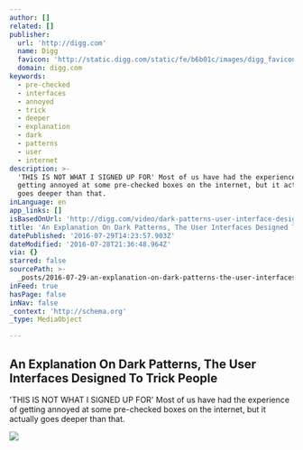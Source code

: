```yaml
---
author: []
related: []
publisher:
  url: 'http://digg.com'
  name: Digg
  favicon: 'http://static.digg.com/static/fe/b6b01c/images/digg_favicon.png'
  domain: digg.com
keywords:
  - pre-checked
  - interfaces
  - annoyed
  - trick
  - deeper
  - explanation
  - dark
  - patterns
  - user
  - internet
description: >-
  'THIS IS NOT WHAT I SIGNED UP FOR' Most of us have had the experience of
  getting annoyed at some pre-checked boxes on the internet, but it actually
  goes deeper than that.
inLanguage: en
app_links: []
isBasedOnUrl: 'http://digg.com/video/dark-patterns-user-interface-design'
title: 'An Explanation On Dark Patterns, The User Interfaces Designed To Trick People'
datePublished: '2016-07-29T14:23:57.903Z'
dateModified: '2016-07-28T21:36:48.964Z'
via: {}
starred: false
sourcePath: >-
  _posts/2016-07-29-an-explanation-on-dark-patterns-the-user-interfaces-designe.md
inFeed: true
hasPage: false
inNav: false
_context: 'http://schema.org'
_type: MediaObject

---
```

<article style=""><h1>An Explanation On Dark Patterns, The User Interfaces Designed To Trick People</h1><p>'THIS IS NOT WHAT I SIGNED UP FOR' Most of us have had the experience of getting annoyed at some pre-checked boxes on the internet, but it actually goes deeper than that.</p><img src="http://static.digg.com/images/60a8698376da44e9ac0f688c058660c9_2aNcC8z_2_social_large.jpeg" /></article>